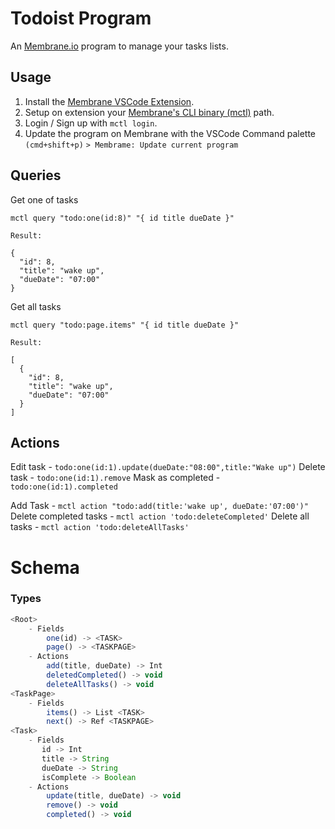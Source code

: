 # Todoist Program

An [Membrane.io](https://membrane.io/) program to manage your tasks lists.

## Usage

1. Install the [Membrane VSCode Extension](https://marketplace.visualstudio.com/items?itemName=membrane.membrane).
2. Setup on extension your [Membrane's CLI binary (mctl)](https://membrane.io/download) path.
3. Login / Sign up with ```mctl login```.
4. Update the program on Membrane with the VSCode Command palette `(cmd+shift+p)`
  ```> Membrame: Update current program```

## Queries
Get one of tasks
```
mctl query "todo:one(id:8)" "{ id title dueDate }"

Result:

{
  "id": 8,
  "title": "wake up",
  "dueDate": "07:00"
}
```

Get all tasks
```
mctl query "todo:page.items" "{ id title dueDate }"

Result:

[
  {
    "id": 8,
    "title": "wake up",
    "dueDate": "07:00"
  }
]
```

## Actions
Edit task
    - `todo:one(id:1).update(dueDate:"08:00",title:"Wake up")`
Delete task
    - `todo:one(id:1).remove`
Mask as completed
    - `todo:one(id:1).completed`

Add Task
    - `mctl action "todo:add(title:'wake up', dueDate:'07:00')"`
Delete completed tasks
    - `mctl action 'todo:deleteCompleted'`
Delete all tasks
    - `mctl action 'todo:deleteAllTasks'`

# Schema

### Types
```javascript
<Root>
    - Fields
        one(id) -> <TASK>
        page() -> <TASKPAGE>
    - Actions
        add(title, dueDate) -> Int
        deletedCompleted() -> void
        deleteAllTasks() -> void
<TaskPage>
    - Fields
        items() -> List <TASK>
        next() -> Ref <TASKPAGE>
<Task>
    - Fields
       id -> Int
       title -> String
       dueDate -> String
       isComplete -> Boolean
    - Actions
        update(title, dueDate) -> void
        remove() -> void
        completed() -> void
```